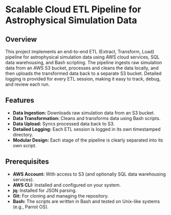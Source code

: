 # Scalable Cloud ETL Pipeline for Astrophysical Simulation Data

## Overview

This project implements an end-to-end ETL (Extract, Transform, Load) pipeline for astrophysical simulation data using AWS cloud services, SQL data warehousing, and Bash scripting. The pipeline ingests raw simulation data from an AWS S3 bucket, processes and cleans the data locally, and then uploads the transformed data back to a separate S3 bucket. Detailed logging is provided for every ETL session, making it easy to track, debug, and review each run.

## Features

- **Data Ingestion:** Downloads raw simulation data from an S3 bucket.
- **Data Transformation:** Cleans and transforms data using Bash scripts.
- **Data Upload:** Syncs processed data back to S3.
- **Detailed Logging:** Each ETL session is logged in its own timestamped directory.
- **Modular Design:** Each stage of the pipeline is clearly separated into its own script.

## Prerequisites

- **AWS Account:** With access to S3 (and optionally SQL data warehousing services).
- **AWS CLI:** Installed and configured on your system.
- **jq:** Installed for JSON parsing.
- **Git:** For cloning and managing the repository.
- **Bash:** The scripts are written in Bash and tested on Unix-like systems (e.g., Parrot OS).
